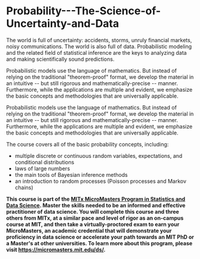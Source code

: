 # Probability---The-Science-of-Uncertainty-and-Data

The world is full of uncertainty: accidents, storms, unruly financial markets, noisy communications. The world is also full of data. Probabilistic modeling and the related field of statistical inference are the keys to analyzing data and making scientifically sound predictions.

Probabilistic models use the language of mathematics. But instead of relying on the traditional "theorem-proof" format, we develop the material in an intuitive -- but still rigorous and mathematically-precise -- manner. Furthermore, while the applications are multiple and evident, we emphasize the basic concepts and methodologies that are universally applicable.

Probabilistic models use the language of mathematics. But instead of relying on the traditional "theorem-proof" format, we develop the material in an intuitive -- but still rigorous and mathematically-precise -- manner. Furthermore, while the applications are multiple and evident, we emphasize the basic concepts and methodologies that are universally applicable.

The course covers all of the basic probability concepts, including:
* multiple discrete or continuous random variables, expectations, and conditional distributions
* laws of large numbers
* the main tools of Bayesian inference methods
* an introduction to random processes (Poisson processes and Markov chains)

**This course is part of the [MITx MicroMasters Program in Statistics and Data Science](https://www.edx.org/micromasters/mitx-statistics-and-data-science). Master the skills needed to be an informed and effective practitioner of data science. You will complete this course and three others from MITx, at a similar pace and level of rigor as an on-campus course at MIT, and then take a virtually-proctored exam to earn your MicroMasters, an academic credential that will demonstrate your proficiency in data science or accelerate your path towards an MIT PhD or a Master's at other universities. To learn more about this program, please visit https://micromasters.mit.edu/ds/.**
